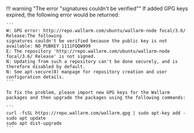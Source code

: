 !!! warning "The error "signatures couldn't be verified""
    If added GPG keys expired, the following error would be returned:

    ```
    W: GPG error: http://repo.wallarm.com/ubuntu/wallarm-node focal/3.6/ Release:The following
    signatures couldn't be verified because the public key is not available: NO_PUBKEY 1111FQQW999
    E: The repository 'http://repo.wallarm.com/ubuntu/wallarm-node focal/3.6/ Release' is not signed.
    N: Updating from such a repository can't be done securely, and is therefore disabled by default.
    N: See apt-secure(8) manpage for repository creation and user configuration details.
    ```

    To fix the problem, please import new GPG keys for the Wallarm packages and then upgrade the packages using the following commands:

    ```
    curl -fsSL https://repo.wallarm.com/wallarm.gpg | sudo apt-key add -
    sudo apt update
    sudo apt dist-upgrade
    ```
